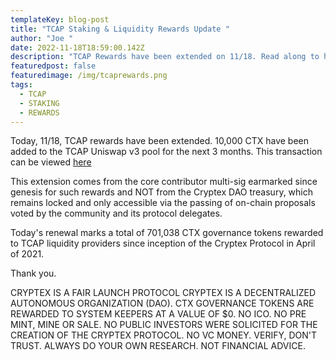 ```yaml
---
templateKey: blog-post
title: "TCAP Staking & Liquidity Rewards Update "
author: "Joe "
date: 2022-11-18T18:59:00.142Z
description: "TCAP Rewards have been extended on 11/18. Read along to hear more updates. "
featuredpost: false
featuredimage: /img/tcaprewards.png
tags:
  - TCAP
  - STAKING
  - REWARDS
---
```

Today, 11/18, TCAP rewards have been extended. 10,000 CTX have been added to the TCAP Uniswap v3 pool for the next 3 months. This transaction can be viewed [here](<[https://etherscan.io/tx/0x714224dbd9c8a921b4fe93f3e71991c8696d5edc829aa38ce21040d216b8179d](https://etherscan.io/tx/0x714224dbd9c8a921b4fe93f3e71991c8696d5edc829aa38ce21040d216b8179d "https://etherscan.io/tx/0x714224dbd9c8a921b4fe93f3e71991c8696d5edc829aa38ce21040d216b8179d")>)[](https://etherscan.io/tx/0x714224dbd9c8a921b4fe93f3e71991c8696d5edc829aa38ce21040d216b8179d "https\://etherscan.io/tx/0x714224dbd9c8a921b4fe93f3e71991c8696d5edc829aa38ce21040d216b8179d")

This extension comes from the core contributor multi-sig earmarked since genesis for such rewards and NOT from the Cryptex DAO treasury, which remains locked and only accessible via the passing of on-chain proposals voted by the community and its protocol delegates. 

Today's renewal marks a total of 701,038 CTX governance tokens rewarded to TCAP liquidity providers since inception of the Cryptex Protocol in April of 2021. 

Thank you. 



CRYPTEX IS A FAIR LAUNCH PROTOCOL CRYPTEX IS A DECENTRALIZED AUTONOMOUS ORGANIZATION (DAO). CTX GOVERNANCE TOKENS ARE REWARDED TO SYSTEM KEEPERS AT A VALUE OF $0. NO ICO. NO PRE MINT, MINE OR SALE. NO PUBLIC INVESTORS WERE SOLICITED FOR THE CREATION OF THE CRYPTEX PROTOCOL. NO VC MONEY. VERIFY, DON'T TRUST. ALWAYS DO YOUR OWN RESEARCH. NOT FINANCIAL ADVICE.